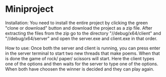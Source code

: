 # Miniproject

Installation:
You need to install the entire project by clicking the green "clone or download" button and download the project as a zip file. 
After extracting the files from the zip go to the directory "//debug/x64/client" and "//debug/x64/server" and open the server.exe
and client.exe in that order. 

How to use:
Once both the server and client is running, you can press enter in the server terminal to start two new threads that make poems.
When that is done the game of rock/ paper/ scissors will start. Here the client types one of the options and then waits for the 
server to type one of the options. When both have choosen the winner is decided and they can play again. 
